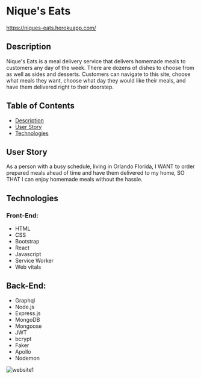 # Nique's Eats 
https://niques-eats.herokuapp.com/

## Description
Nique's Eats is a meal delivery service that delivers homemade meals to customers any day of the week. There are dozens of dishes to choose from as well as sides and desserts. Customers can navigate to this site, choose what meals they want, choose what day they would like their meals, and have them delivered right to their doorstep.

## Table of Contents
- [Description](#description)
- [User Story](#user-story)
- [Technologies](#technologies)

## User Story 
As a person with a busy schedule, living in Orlando Florida,
I WANT to order prepared meals ahead of time and have them delivered to my home,
SO THAT I can enjoy homemade meals without the hassle.

## Technologies

### Front-End:

- HTML
- CSS
- Bootstrap
- React
- Javascript
- Service Worker
- Web vitals

## Back-End:

- Graphql
- Node.js
- Express.js
- MongoDB
- Mongoose
- JWT
- bcrypt
- Faker
- Apollo
- Nodemon


![website1](https://user-images.githubusercontent.com/87587644/161065278-35f7123b-e58f-4620-bad1-191cb9ba535f.jpg)



